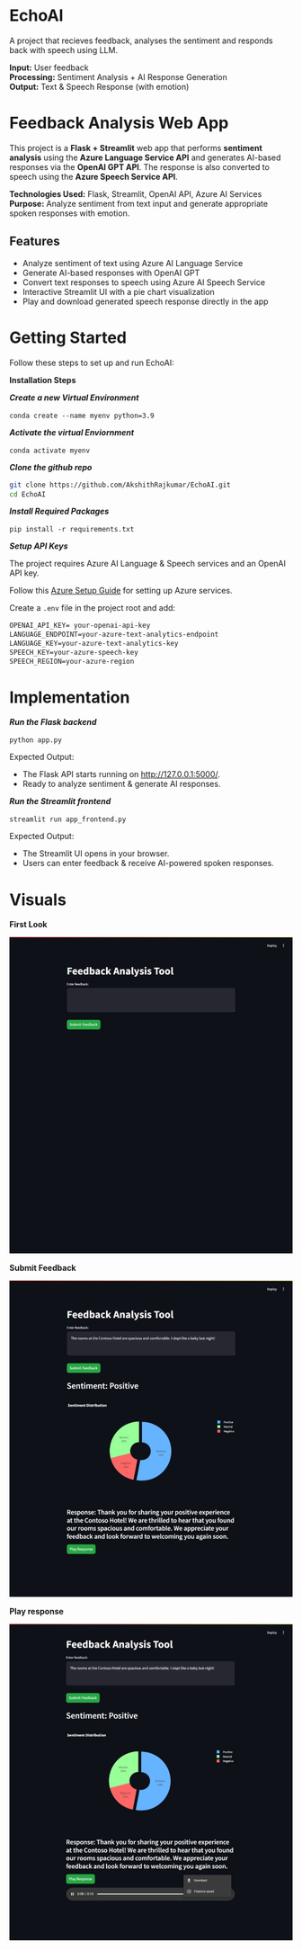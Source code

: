 # EchoAI
 A project that recieves feedback, analyses the sentiment and responds back with speech using LLM.  

**Input:** User feedback  
**Processing:** Sentiment Analysis + AI Response Generation  
**Output:** Text & Speech Response (with emotion)  

# Feedback Analysis Web App

This project is a **Flask + Streamlit** web app that performs **sentiment analysis** using the **Azure Language Service API** and generates AI-based responses via the **OpenAI GPT API**. The response is also converted to speech using the **Azure Speech Service API**. 

**Technologies Used:** Flask, Streamlit, OpenAI API, Azure AI Services  
**Purpose:** Analyze sentiment from text input and generate appropriate spoken responses with emotion.

## Features 
- Analyze sentiment of text using Azure AI Language Service  
- Generate AI-based responses with OpenAI GPT  
- Convert text responses to speech using Azure AI Speech Service 
- Interactive Streamlit UI with a pie chart visualization  
- Play and download generated speech response directly in the app  

# Getting Started

Follow these steps to set up and run EchoAI:

**Installation Steps**

***Create a new Virtual Environment***

`conda create --name myenv python=3.9`

***Activate the virtual Enviornment***

`conda activate myenv`

***Clone the github repo***


```bash
git clone https://github.com/AkshithRajkumar/EchoAI.git
cd EchoAI
```

***Install Required Packages***

`pip install -r requirements.txt`

***Setup API Keys***

The project requires Azure AI Language & Speech services and an OpenAI API key.

Follow this [Azure Setup Guide](https://www.youtube.com/watch?v=anu8kPVt5PA) for setting up Azure services.

Create a `.env` file in the project root and add:

```
OPENAI_API_KEY= your-openai-api-key  
LANGUAGE_ENDPOINT=your-azure-text-analytics-endpoint  
LANGUAGE_KEY=your-azure-text-analytics-key  
SPEECH_KEY=your-azure-speech-key  
SPEECH_REGION=your-azure-region  
```

# Implementation

***Run the Flask backend***

`python app.py`

Expected Output:

* The Flask API starts running on http://127.0.0.1:5000/.   
* Ready to analyze sentiment & generate AI responses.  

***Run the Streamlit frontend***

`streamlit run app_frontend.py`

Expected Output:

* The Streamlit UI opens in your browser.  
* Users can enter feedback & receive AI-powered spoken responses.  

# Visuals

**First Look**

![Feedback Analysis UI - Streamlit](https://github.com/AkshithRajkumar/EchoAI/blob/main/screenshots/echoai_form1.jpeg)

**Submit Feedback**

![Sentiment Analysis](https://github.com/AkshithRajkumar/EchoAI/blob/main/screenshots/echoai_response.jpeg)

**Play response**

![Reponse Audio](https://github.com/AkshithRajkumar/EchoAI/blob/main/screenshots/echoai_response_audio.jpeg)





